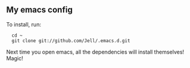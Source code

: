 ## My emacs config

To install, run:

      cd ~
      git clone git://github.com/Jell/.emacs.d.git

Next time you open emacs, all the dependencies will install themselves! Magic!
